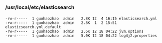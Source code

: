 ### /usr/local/etc/elasticsearch

####
    -rw-r-----  1 guohaozhao  admin   2.8K 12  4 16:15 elasticsearch.yml
    -rw-r-----  1 guohaozhao  admin   2.8K  1  2 15:51 elasticsearch.yml.default
    -rw-r-----  1 guohaozhao  admin   2.6K 12 18 04:22 jvm.options
    -rw-r-----  1 guohaozhao  admin   5.0K 12 18 04:22 log4j2.properties